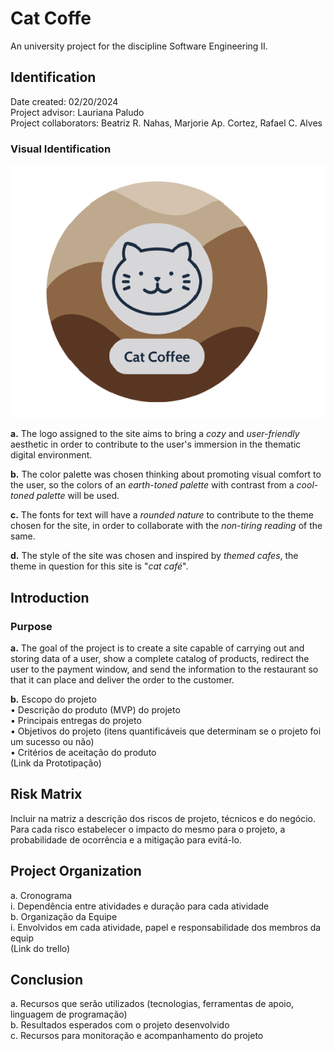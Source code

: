 # Cat Coffe
An university project for the discipline Software Engineering II.

## Identification
Date created: 02/20/2024     
Project advisor: Lauriana Paludo                                                    
Project collaborators: Beatriz R. Nahas, Marjorie Ap. Cortez, Rafael C. Alves

### Visual Identification
![Website logo](Images/cat_coffe-logo.png)

**a.** The logo assigned to the site aims to bring a _cozy_ and _user-friendly_ 
aesthetic in order to contribute to the user's immersion in the thematic digital 
environment.

**b.** The color palette was chosen thinking about promoting visual comfort to the 
user, so the colors of an _earth-toned palette_ with contrast from a _cool-toned palette_ 
will be used.

**c.** The fonts for text will have a _rounded nature_ to contribute to the theme 
chosen for the site, in order to collaborate with the _non-tiring reading_ of the 
same.

**d.** The style of the site was chosen and inspired by _themed cafes_, the theme 
in question for this site is "_cat café_".

## Introduction

### Purpose
**a.** The goal of the project is to create a site capable of carrying out and storing 
data of a user, show a complete catalog of products, redirect the user to the payment 
window, and send the information to the restaurant so that it can place and deliver 
the order to the customer.          

**b.** Escopo do projeto     
        • Descrição do produto (MVP) do projeto     
        • Principais entregas do projeto     
        • Objetivos do projeto (itens quantificáveis que determinam se o projeto foi um sucesso ou não)     
        • Critérios de aceitação do produto     
        (Link da Prototipação)

## Risk Matrix
Incluir na matriz a descrição dos riscos de projeto, técnicos e do negócio. Para cada risco estabelecer o impacto do
mesmo para o projeto, a probabilidade de ocorrência e a mitigação para evitá-lo.

## Project Organization
a. Cronograma     
i. Dependência entre atividades e duração para cada atividade     
b. Organização da Equipe     
i. Envolvidos em cada atividade, papel e responsabilidade dos membros da equip     
(Link do trello)

## Conclusion
a. Recursos que serão utilizados (tecnologias, ferramentas de apoio, linguagem de programação)     
b. Resultados esperados com o projeto desenvolvido     
c. Recursos para monitoração e acompanhamento do projeto     
